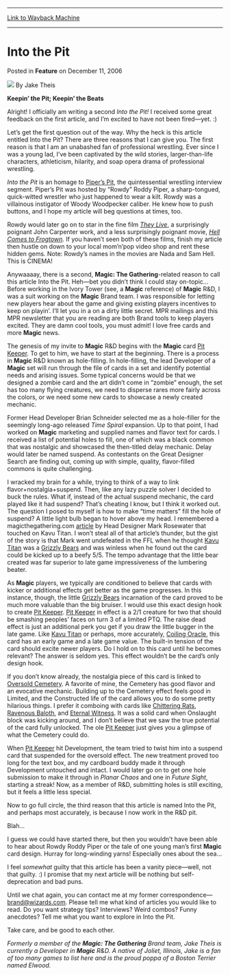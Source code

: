 
---
[Link to Wayback Machine](https://web.archive.org/web/20200803160430/https://magic.wizards.com/en/articles/archive/feature/pit-2006-12-11)

[_metadata_:wayback_url]:- "https://magic.wizards.com/en/articles/archive/feature/pit-2006-12-11"
[_metadata_:wayback_raw_url]:- "https://web.archive.org/web/20200803160430id_/https://magic.wizards.com/en/articles/archive/feature/pit-2006-12-11"
[_metadata_:wayback_capture_timestamp]:- "2020-08-03 16:04:30+00:00"
[_metadata_:publish_date]:- "2006-12-11"
[_metadata_:description]:- "Keepin’ the Pit; Keepin’ the Beats Alright! I officially am writing a second Into the Pit! I received some great feedback on the first article, and I’m excited to have not been fired—yet. :)"
[_metadata_:generator]:- "Drupal 7 (http://drupal.org)"
---


Into the Pit
============



 Posted in **Feature**
 on December 11, 2006 






![](https://media.magic.wizards.com/styles/auth_small/public/images/person/authorpic_JakeTheis.jpg)
By Jake Theis











**Keepin’ the Pit; Keepin’ the Beats**

 Alright! I officially am writing a second *Into the Pit!* I received some great feedback on the first article, and I’m excited to have not been fired—yet. :) 

Let’s get the first question out of the way. Why the heck is this article entitled Into the Pit? There are three reasons that I can give you. The first reason is that I am an unabashed fan of professional wrestling. Ever since I was a young lad, I’ve been captivated by the wild stories, larger-than-life characters, athleticism, hilarity, and soap opera drama of professional wrestling.

*Into the Pit* is an homage to [Piper’s Pit](http://en.wikipedia.org/wiki/Piper%27s_Pit), the quintessential wrestling interview segment. Piper’s Pit was hosted by “Rowdy” Roddy Piper, a sharp-tongued, quick-witted wrestler who just happened to wear a kilt. Rowdy was a villainous instigator of Woody Woodpecker caliber. He knew how to push buttons, and I hope my article will beg questions at times, too.

Rowdy would later go on to star in the fine film [*They Live*](http://imdb.com/title/tt0096256/), a surprisingly poignant John Carpenter work, and a less surprisingly poignant movie, [*Hell Comes to Frogtown*](http://imdb.com/title/tt0093171/). If you haven’t seen both of these films, finish my article then hustle on down to your local mom’n’pop video shop and rent these hidden gems. Note: Rowdy’s names in the movies are Nada and Sam Hell. This is CINEMA!

Anywaaaay, there is a second, **Magic: The Gathering**-related reason to call this article Into the Pit. Heh—bet you didn’t think I could stay on-topic… Before working in the Ivory Tower (see, a **Magic**  reference) of **Magic**  R&D, I was a suit working on the **Magic**  Brand team. I was responsible for letting new players hear about the game and giving existing players incentives to keep on playin’. I’ll let you in a on a dirty little secret. MPR mailings and this MPR newsletter that you are reading are both Brand tools to keep players excited. They are damn cool tools, you must admit! I love free cards and more **Magic**  news.

The genesis of my invite to **Magic**  R&D begins with the **Magic**  card [Pit Keeper](http://gatherer.wizards.com/Pages/Card/Details.aspx?name=Pit+Keeper). To get to him, we have to start at the beginning. There is a process in **Magic**  R&D known as hole-filling. In hole-filling, the lead Developer of a **Magic**  set will run through the file of cards in a set and identify potential needs and arising issues. Some typical concerns would be that we designed a zombie card and the art didn’t come in “zombie” enough, the set has too many flying creatures, we need to disperse rares more fairly across the colors, or we need some new cards to showcase a newly created mechanic.

Former Head Developer Brian Schneider selected me as a hole-filler for the seemingly long-ago released *Time Spiral*  expansion. Up to that point, I had worked on **Magic**  marketing and supplied names and flavor text for cards. I received a list of potential holes to fill, one of which was a black common that was nostalgic and showcased the then-titled delay mechanic. Delay would later be named suspend. As contestants on the Great Designer Search are finding out, coming up with simple, quality, flavor-filled commons is quite challenging. 

I wracked my brain for a while, trying to think of a way to link flavor+nostalgia+suspend. Then, like any lazy puzzle solver I decided to buck the rules. What if, instead of the actual suspend mechanic, the card played like it had suspend? That’s cheating I know, but I think it worked out. The question I posed to myself is how to make “time matters” fill the hole of suspend? A little light bulb began to hover above my head. I remembered a magicthegathering.com [article](/en/articles/archive/making-magic/body-snatchers-invasion-2005-08-08) by Head Designer Mark Rosewater that touched on Kavu Titan. I won’t steal all of that article’s thunder, but the gist of the story is that Mark went undefeated in the FFL when he thought [Kavu Titan](http://gatherer.wizards.com/Pages/Card/Details.aspx?name=Kavu+Titan) was a [Grizzly Bears](http://gatherer.wizards.com/Pages/Card/Details.aspx?name=Grizzly+Bears) and was winless when he found out the card could be kicked up to a beefy 5/5. The tempo advantage that the little bear created was far superior to late game impressiveness of the lumbering beater. 

As **Magic**  players, we typically are conditioned to believe that cards with kicker or additional effects get better as the game progresses. In this instance, though, the little [Grizzly Bears](http://gatherer.wizards.com/Pages/Card/Details.aspx?name=Grizzly+Bears) incarnation of the card proved to be much more valuable than the big bruiser. I would use this exact design hook to create [Pit Keeper](http://gatherer.wizards.com/Pages/Card/Details.aspx?name=Pit+Keeper). [Pit Keeper](http://gatherer.wizards.com/Pages/Card/Details.aspx?name=Pit+Keeper) in effect is a 2/1 creature for two that should be smashing peoples’ faces on turn 3 of a limited PTQ. The raise dead effect is just an additional perk you get if you draw the little bugger in the late game. Like [Kavu Titan](http://gatherer.wizards.com/Pages/Card/Details.aspx?name=Kavu+Titan) or perhaps, more accurately, [Coiling Oracle](http://gatherer.wizards.com/Pages/Card/Details.aspx?name=Coiling+Oracle), this card has an early game and a late game value. The built-in tension of the card should excite newer players. Do I hold on to this card until he becomes relevant? The answer is seldom yes. This effect wouldn’t be the card’s only design hook.

If you don’t know already, the nostalgia piece of this card is linked to [Oversold Cemetery](http://gatherer.wizards.com/Pages/Card/Details.aspx?name=Oversold+Cemetery). A favorite of mine, the Cemetery has good flavor and an evocative mechanic. Building up to the Cemetery effect feels good in Limited, and the Constructed life of the card allows you to do some pretty hilarious things. I prefer it comboing with cards like [Chittering Rats](http://gatherer.wizards.com/Pages/Card/Details.aspx?name=Chittering+Rats), [Ravenous Baloth](http://gatherer.wizards.com/Pages/Card/Details.aspx?name=Ravenous+Baloth), and [Eternal Witness](http://gatherer.wizards.com/Pages/Card/Details.aspx?name=Eternal+Witness). It was a solid card when Onslaught block was kicking around, and I don’t believe that we saw the true potential of the card fully unlocked. The ole [Pit Keeper](http://gatherer.wizards.com/Pages/Card/Details.aspx?name=Pit+Keeper) just gives you a glimpse of what the Cemetery could do. 

When [Pit Keeper](http://gatherer.wizards.com/Pages/Card/Details.aspx?name=Pit+Keeper) hit Development, the team tried to twist him into a suspend card that suspended for the oversold effect. The new treatment proved too long for the text box, and my cardboard buddy made it through Development untouched and intact. I would later go on to get one hole submission to make it through in *Planar Chaos* and one in *Future Sight*, starting a streak! Now, as a member of R&D, submitting holes is still exciting, but it feels a little less special. 

Now to go full circle, the third reason that this article is named Into the Pit, and perhaps most accurately, is because I now work in the R&D pit. 

Blah...

I guess we could have started there, but then you wouldn’t have been able to hear about Rowdy Roddy Piper or the tale of one young man’s first **Magic**  card design. Hurray for long-winding yarns! Especially ones about the sea…

I feel *somewhat*  guilty that this article has been a vanity piece—well, not that guilty. :) I promise that my next article will be nothing but self-deprecation and bad puns. 

Until we chat again, you can contact me at my former correspondence—brand@wizards.com. Please tell me what kind of articles you would like to read. Do you want strategy tips? Interviews? Weird combos? Funny anecdotes? Tell me what you want to explore in Into the Pit.

Take care, and be good to each other.

*Formerly a member of the **Magic: The Gathering** Brand team, Jake Theis is currently a Developer in **Magic** R&D. A native of Joliet, Illinois, Jake is a fan of too many games to list here and is the proud poppa of a Boston Terrier named Elwood.*







